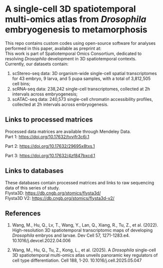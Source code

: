 # A single-cell 3D spatiotemporal multi-omics atlas from *Drosophila* embryogenesis to metamorphosis
This repo contains custom codes using open-source software for analyses performed in this paper, available as preprint at:  
This work is part of Spatiotemporal Omics Consortium, dedicated to resolving *Drosophila* development in 3D spatiotemporal contexts.  
Currently, our datasets contain:  
1. scStereo-seq data: 3D organism-wide single-cell spatial transcriptomes for 43 embryo, 9 larva, and 5 pupa samples, with a total of 3,812,505 cell bins;
2. scRNA-seq data: 238,242 single-cell transcriptomes, collected at 2h intervals across embryogenesis;
3. scATAC-seq data: 240,573 single-cell chromatin accessibility profiles, collected at 2h intervals across embryogenesis.

## Links to processed matrices
Processed data matrices are available through Mendeley Data.  
Part 1: https://doi.org/10.17632/tvvjfr3c6j.1
        
        
Part 2: https://doi.org/10.17632/29695x8txs.1
        
        
Part 3: https://doi.org/10.17632/4zf847bxcd.1
        
        
        
## Links to databases
These databases contain processed matrices and links to raw sequencing data of this series of study.  
Flysta3D: https://db.cngb.org/stomics/flysta3d/  
Flysta3D V2: https://db.cngb.org/stomics/flysta3d-v2/  

## References
1. Wang, M., Hu, Q., Lv, T., Wang, Y., Lan, Q., Xiang, R., Tu, Z., et al. (2022). High-resolution 3D spatiotemporal transcriptomic maps of developing *Drosophila* embryos and larvae. Dev Cell 57, 1271-1283.e4. 10.1016/j.devcel.2022.04.006
        
        
2. Wang, M., Hu, Q., Tu, Z., Kong, L., et al. (2025). A *Drosophila* single-cell 3D spatiotemporal multi-omics atlas unveils panoramic key regulators of cell type differentiation. Cell 188, 1-20. 10.1016/j.cell.2025.05.047

